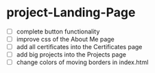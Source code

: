 # project-Landing-Page

- [ ] complete button functionality
- [ ] improve css of the About Me page
- [ ] add all certificates into the Certificates page
- [ ] add big projects into the Projects page
- [ ] change colors of moving borders in index.html
